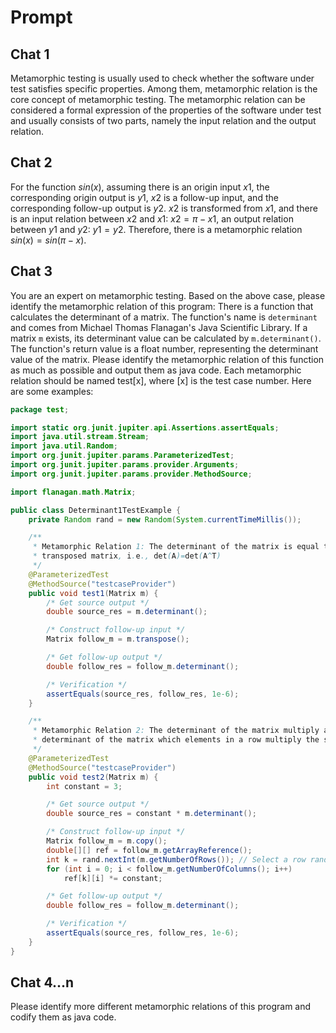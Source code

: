 # Prompt

## Chat 1

Metamorphic testing is usually used to check whether the software under test satisfies specific properties. Among them, metamorphic relation is the core concept of metamorphic testing. The metamorphic relation can be considered a formal expression of the properties of the software under test and usually consists of two parts, namely the input relation and the output relation.

## Chat 2

For the function $sin(x)$, assuming there is an origin input $x1$, the corresponding origin output is $y1$, $x2$ is a follow-up input, and the corresponding follow-up output is $y2$. $x2$ is transformed from $x1$, and there is an input relation between $x2$ and $x1$: $x2=\pi-x1$, an output relation between $y1$ and $y2$: $y1=y2$. Therefore, there is a metamorphic relation $sin(x)=sin(\pi-x)$.

## Chat 3

You are an expert on metamorphic testing. Based on the above case, please identify the metamorphic relation of this program: There is a function that calculates the determinant of a matrix. The function's name is `determinant` and comes from Michael Thomas Flanagan's Java Scientific Library. If a matrix `m` exists, its determinant value can be calculated by `m.determinant()`. The function's return value is a float number, representing the determinant value of the matrix. Please identify the metamorphic relation of this function as much as possible and output them as java code. Each metamorphic relation should be named test[x], where [x] is the test case number. Here are some examples:

```java
package test;

import static org.junit.jupiter.api.Assertions.assertEquals;
import java.util.stream.Stream;
import java.util.Random;
import org.junit.jupiter.params.ParameterizedTest;
import org.junit.jupiter.params.provider.Arguments;
import org.junit.jupiter.params.provider.MethodSource;

import flanagan.math.Matrix;

public class Determinant1TestExample {
    private Random rand = new Random(System.currentTimeMillis());

    /**
     * Metamorphic Relation 1: The determinant of the matrix is equal to the determinant of the
     * transposed matrix, i.e., det(A)=det(A^T)
     */
    @ParameterizedTest
    @MethodSource("testcaseProvider")
    public void test1(Matrix m) {
        /* Get source output */
        double source_res = m.determinant();

        /* Construct follow-up input */
        Matrix follow_m = m.transpose();

        /* Get follow-up output */
        double follow_res = follow_m.determinant();

        /* Verification */
        assertEquals(source_res, follow_res, 1e-6);
    }

    /**
     * Metamorphic Relation 2: The determinant of the matrix multiply a constant equals to the
     * determinant of the matrix which elements in a row multiply the same constant.
     */
    @ParameterizedTest
    @MethodSource("testcaseProvider")
    public void test2(Matrix m) {
        int constant = 3;

        /* Get source output */
        double source_res = constant * m.determinant();

        /* Construct follow-up input */
        Matrix follow_m = m.copy();
        double[][] ref = follow_m.getArrayReference();
        int k = rand.nextInt(m.getNumberOfRows()); // Select a row randomly
        for (int i = 0; i < follow_m.getNumberOfColumns(); i++)
            ref[k][i] *= constant;

        /* Get follow-up output */
        double follow_res = follow_m.determinant();

        /* Verification */
        assertEquals(source_res, follow_res, 1e-6);
    }
}
```

## Chat 4...n

Please identify more different metamorphic relations of this program and codify them as java code.